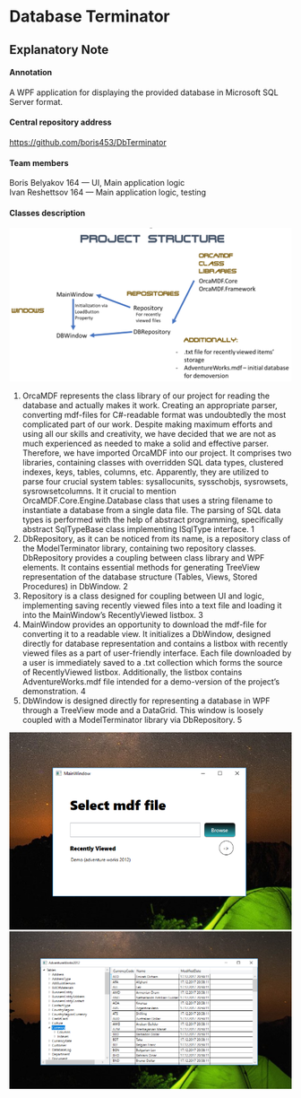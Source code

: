 # Database Terminator
## Explanatory Note

#### Annotation
A WPF application for displaying the provided database in Microsoft SQL Server format.

#### Central repository address
https://github.com/boris453/DbTerminator

#### Team members
Boris Belyakov 164 — UI, Main application logic <br />
Ivan Reshettsov 164 — Main application logic, testing

#### Classes description
![GitHub Logo](/classes.png)
1. OrcaMDF represents the class library of our project for reading the database and actually makes it work. Creating an appropriate parser, converting mdf-files for C#-readable format was undoubtedly the most complicated part of our work. Despite making maximum efforts and using all our skills and creativity, we have decided that we are not as much experienced as needed to make a solid and effective parser. Therefore, we have imported OrcaMDF into our project. It comprises two libraries, containing classes with overridden SQL data types, clustered indexes, keys, tables, columns, etc. Apparently, they are utilized to parse four crucial system tables: sysallocunits, sysschobjs, sysrowsets, sysrowsetcolumns. It it crucial to mention OrcaMDF.Core.Engine.Database class that uses a string filename to instantiate a database from a single data file. The parsing of SQL data types is performed with the help of abstract programming, specifically abstract SqlTypeBase class implementing ISqlType interface. 1
2. DbRepository, as it can be noticed from its name, is a repository class of the ModelTerminator library, containing two repository classes. DbRepository provides a coupling between class library and WPF elements. It contains essential methods for generating TreeView representation of the database structure (Tables, Views, Stored Procedures) in DbWindow. 2
3. Repository is a class designed for coupling between UI and logic, implementing saving recently viewed files into a text file and loading it into the MainWindow’s RecentlyViewed listbox. 3
4. MainWindow provides an opportunity to download the mdf-file for converting it to a readable view. It initializes a DbWindow, designed directly for database representation and contains a listbox with recently viewed files as a part of user-friendly interface. Each file downloaded by a user is immediately saved to a .txt collection which forms the source of RecentlyViewed listbox. Additionally, the listbox contains AdventureWorks.mdf file intended for a demo-version of the project’s demonstration. 4
5. DbWindow is designed directly for representing a database in WPF through a TreeView mode and a DataGrid. This window is loosely coupled with a ModelTerminator library via DbRepository. 5

![GitHub](/1.PNG)
![GitHub](/2.PNG)
